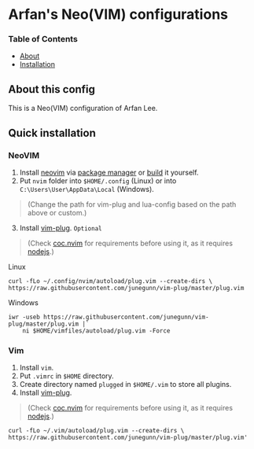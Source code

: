 # Arfan's Neo(VIM) configurations

### Table of Contents
* [About](#about-this-config)
* [Installation](#quick-installation)

## About this config

This is a Neo(VIM) configuration of Arfan Lee.

## Quick installation

### NeoVIM

1. Install [neovim](https://github.com/neovim/neovim/) via [package manager](https://github.com/neovim/neovim/wiki/Installing-Neovim#install-from-package) or [build](https://github.com/neovim/neovim/wiki/Installing-Neovim#install-from-package) it yourself.
2. Put `nvim` folder into `$HOME/.config` (Linux) or into `C:\Users\User\AppData\Local` (Windows).
> (Change the path for vim-plug and lua-config based on the path above or custom.)
3. Install [vim-plug](https://github.com/junegunn/vim-plug).
`Optional`
> (Check [coc.nvim](https://github.com/neoclide/coc.nvim) for requirements before using it, as it requires [nodejs](https://nodejs.org/en/download/).)

Linux

 ```
curl -fLo ~/.config/nvim/autoload/plug.vim --create-dirs \
https://raw.githubusercontent.com/junegunn/vim-plug/master/plug.vim
```

Windows

```
iwr -useb https://raw.githubusercontent.com/junegunn/vim-plug/master/plug.vim |`
    ni $HOME/vimfiles/autoload/plug.vim -Force
```

### Vim

1. Install `vim`.
2. Put `.vimrc` in `$HOME` directory.
3. Create directory named `plugged` in `$HOME/.vim` to store all plugins.
4. Install [vim-plug](https://github.com/junegunn/vim-plug).
>(Check [coc.nvim](https://github.com/neoclide/coc.nvim) for requirements before using it, as it requires [nodejs](https://nodejs.org/en/download/).)

```
curl -fLo ~/.vim/autoload/plug.vim --create-dirs \
https://raw.githubusercontent.com/junegunn/vim-plug/master/plug.vim'
```
